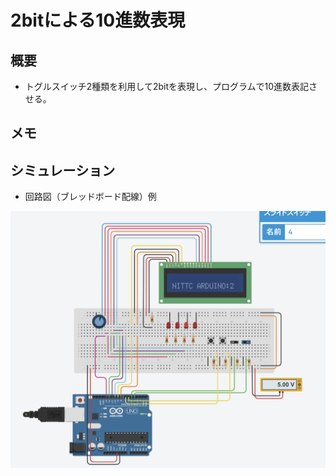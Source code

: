 # 2bitによる10進数表現

## 概要
* トグルスイッチ2種類を利用して2bitを表現し、プログラムで10進数表記させる。

## メモ


## シミュレーション
* 回路図（ブレッドボード配線）例

![2bunshu](./pic_bitDecoder/binDecoder.png "pinAssign")